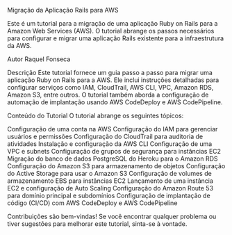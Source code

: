 Migração da Aplicação Rails para AWS


Este é um tutorial para a migração de uma aplicação Ruby on Rails para a Amazon Web Services (AWS). O tutorial abrange os passos necessários para configurar e migrar uma aplicação Rails existente para a infraestrutura da AWS.

Autor
Raquel Fonseca


Descrição
Este tutorial fornece um guia passo a passo para migrar uma aplicação Ruby on Rails para a AWS. Ele inclui instruções detalhadas para configurar serviços como IAM, CloudTrail, AWS CLI, VPC, Amazon RDS, Amazon S3, entre outros. O tutorial também aborda a configuração de automação de implantação usando AWS CodeDeploy e AWS CodePipeline.

Conteúdo do Tutorial
O tutorial abrange os seguintes tópicos:

Configuração de uma conta na AWS
Configuração do IAM para gerenciar usuários e permissões
Configuração do CloudTrail para auditoria de atividades
Instalação e configuração da AWS CLI
Configuração de uma VPC e subnets
Configuração de grupos de segurança para instâncias EC2
Migração do banco de dados PostgreSQL do Heroku para o Amazon RDS
Configuração do Amazon S3 para armazenamento de objetos
Configuração do Active Storage para usar o Amazon S3
Configuração de volumes de armazenamento EBS para instâncias EC2
Lançamento de uma instância EC2 e configuração de Auto Scaling
Configuração do Amazon Route 53 para domínio principal e subdomínios
Configuração de implantação de código (CI/CD) com AWS CodeDeploy e AWS CodePipeline

Contribuições são bem-vindas! Se você encontrar qualquer problema ou tiver sugestões para melhorar este tutorial, sinta-se à vontade.


